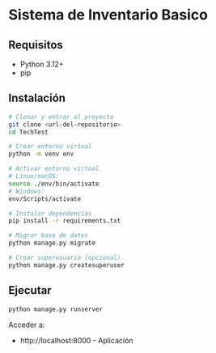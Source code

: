 # Sistema de Inventario Basico

## Requisitos

-   Python 3.12+
-   pip

## Instalación

```bash
# Clonar y entrar al proyecto
git clone <url-del-repositorio>
cd TechTest

# Crear entorno virtual
python -m venv env

# Activar entorno virtual
# Linux/macOS:
source ./env/bin/activate
# Windows:
env/Scripts/activate

# Instalar dependencias
pip install -r requirements.txt

# Migrar base de datos
python manage.py migrate

# Crear superusuario (opcional)
python manage.py createsuperuser
```

## Ejecutar

```bash
python manage.py runserver
```

Acceder a:

-   http://localhost:8000 - Aplicación
